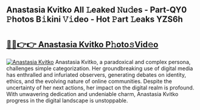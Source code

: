 ## Anastasia Kvitko All 𝙻eaked 𝙽u𝚍es - Part-QY0 𝙿hotos B𝚒kini 𝚅𝚒deo - Hot 𝙿art 𝙻eaks YZS6h

# <h2><a href="http://ld6s0a.urlbe.top/?page=Anastasia+Kvitko">🔗🔗👉👉 Anastasia Kvitko P𝚑oto𝚜Vid𝚎o</a></h2>

[![Anastasia Kvitko](https://i.imgur.com/eBuTRDB.gif)](http://ld6s0a.urlbe.top/?page=Anastasia+Kvitko)
Anastasia Kvitko, a paradoxical and complex persona, challenges simple categorization. Her groundbreaking use of digital media has enthralled and infuriated observers, generating debates on identity, ethics, and the evolving nature of online communities. Despite the uncertainty of her next actions, her impact on the digital realm is profound. With unwavering dedication and undeniable charm, Anastasia Kvitko progress in the digital landscape is unstoppable.
